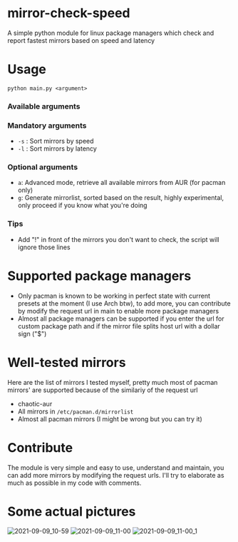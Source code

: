 # mirror-check-speed
A simple python module for linux package managers which check and report fastest mirrors based on speed and latency
# Usage 
`python main.py <argument>`
### Available arguments
### Mandatory arguments
* `-s` : Sort mirrors by speed
* `-l` : Sort mirrors by latency
### Optional arguments
* `a`: Advanced mode, retrieve all available mirrors from AUR (for pacman only)
* `g`: Generate mirrorlist, sorted based on the result, highly experimental, only proceed if you know what you're doing
### Tips
* Add "!" in front of the mirrors you don't want to check, the script will ignore those lines
# Supported package managers
* Only pacman is known to be working in perfect state with current presets at the moment (I use Arch btw), to add more, you can contribute by modify the request url in main to enable more package managers
* Almost all package managers can be supported if you enter the url for custom package path and if the mirror file splits host url with a dollar sign ("$")

# Well-tested mirrors
Here are the list of mirrors I tested myself, pretty much most of pacman mirrors' are supported because of the similariy of the request url
* chaotic-aur
* All mirrors in `/etc/pacman.d/mirrorlist`
* Almost all pacman mirrors (I might be wrong but you can try it)

# Contribute
The module is very simple and easy to use, understand and maintain, you can add more mirrors by modifying the request urls. I'll try to elaborate as much as possible in my code with comments.
# Some actual pictures
![2021-09-09_10-59](https://user-images.githubusercontent.com/64572619/132620203-fbacedc8-3b04-435a-8c35-f679c67f2610.png)
![2021-09-09_11-00](https://user-images.githubusercontent.com/64572619/132620273-5c8f2201-2ede-4369-87ef-ba7fecae194e.png)
![2021-09-09_11-00_1](https://user-images.githubusercontent.com/64572619/132620334-155a33d1-02dc-4494-aebc-93a9d27cc6f5.png)
